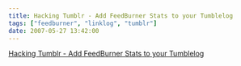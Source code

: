 ```yaml
---
title: Hacking Tumblr - Add FeedBurner Stats to your Tumblelog
tags: ["feedburner", "linklog", "tumblr"]
date: 2007-05-27 13:42:00
---
```


[Hacking Tumblr - Add FeedBurner Stats to your Tumblelog](http://juxtanews.com/post/431480)
